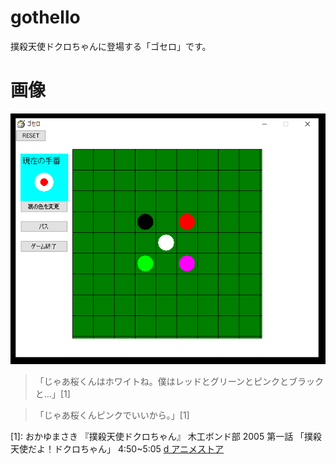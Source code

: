 # gothello

撲殺天使ドクロちゃんに登場する「ゴセロ」です。

# 画像

![ゲーム](img/game.png)

> 「じゃあ桜くんはホワイトね。僕はレッドとグリーンとピンクとブラックと…」[1]

> 「じゃあ桜くんピンクでいいから。」[1]

[1]: おかゆまさき 『撲殺天使ドクロちゃん』 木工ボンド部 2005 第一話 「撲殺天使だよ！ドクロちゃん」 4:50~5:05 [d アニメストア](https://anime.dmkt-sp.jp/animestore/ci_pc?workId=10221&partId=10221001)
